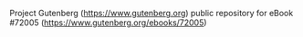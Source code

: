 Project Gutenberg (https://www.gutenberg.org) public repository
for eBook #72005 (https://www.gutenberg.org/ebooks/72005)
